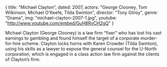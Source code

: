 {
  title: "Michael Clayton",
  dated: 2007,
  actors: "George Clooney, Tom Wilkinson, Michael O’Keefe, Tilda Swinton",
  director: "Tony Gilroy",
  genre: "Drama",
  img: "michael-clayton-2007-1.jpg",
  youtube: "http://www.youtube.com/embed/GuH8RvCH2gQ"
}

Michael Clayton (George Clooney) is a law firm “fixer” who has lost his vast earnings to gambling and found himself the target of a corporate murder-for-hire scheme. Clayton locks horns with Karen Crowder (Tilda Swinton), using his skills as a lawyer to expose the general counsel for the U-North corporation, which is engaged in a class action law firm against the clients of Clayton’s firm. 
